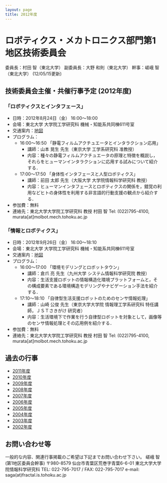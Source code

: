 ```yaml
---
layout: page
title: 2012年度
---
```

# ロボティクス・メカトロニクス部門第1地区技術委員会

委員長：村田 智（東北大学）
副委員長：大野 和則（東北大学）
幹事：嵯峨 智（東北大学）
(12/05/15更新)

## 技術委員会主催・共催行事予定 (2012年度)

### 「ロボティクスとインタフェース」

- 日時：2012年8月24日（金） 16:00～18:00
- 会場：東北大学 大学院工学研究科 機械・知能系共同棟611号室
- 交通案内：[地図](https://web.archive.org/web/20201027011204/http://www.eng.tohoku.ac.jp/map/?menu=campus&area=a01&build=15)
- プログラム：
  - 16:00～16:50 「静電フィルムアクチュエータとインタラクション応用」
    - 講師：山本 晃生 先生（東京大学 工学系研究科 准教授）
    - 内容：種々の静電フィルムアクチュエータの原理と特徴を概説し，それらをヒューマンインタラクションに応用する試みについて紹介する．
  - 17:00～17:50 「身体性インタフェースと人型ロボティクス」
    - 講師：前田 太郎 先生（大阪大学 大学院情報科学研究科 教授）
    - 内容：ヒューマンインタフェースとロボティクスの関係を，錯覚の利用などヒトの身体性を利用する非言語的行動支援の観点から紹介する．
- 参加費：無料
- 連絡先：東北大学大学院工学研究科 教授 村田 智 Tel: (022)795-4100, murata[at]molbot.mech.tohoku.ac.jp

### 「情報とロボティクス」

- 日時：2012年9月26日（金） 16:00～18:10
- 会場：東北大学 大学院工学研究科 機械・知能系共同棟611号室
- 交通案内：[地図](https://web.archive.org/web/20201027011204/http://www.eng.tohoku.ac.jp/map/?menu=campus&area=a01&build=15)
- プログラム：
  - 16:00～17:00 「環境モデリングとロボットタウン」
    - 講師：倉爪 亮 先生（九州大学 システム情報科学研究院 教授）
    - 内容：生活支援ロボットの情報構造化環境プラットフォームと，その構成要素である環境構造モデリングやナビゲーション手法を紹介する．
  - 17:10～18:10 「自律型生活支援ロボットのためのセンサ情報処理」
    - 講師：山崎 公俊 先生（東京大学大学院 情報理工学系研究科 特任講師，ＪＳＴさきがけ 研究者）
    - 内容：生活環境下で作業を行う自律型ロボットを対象として，画像等のセンサ情報処理とその応用例を紹介する．
- 参加費：無料
- 連絡先：東北大学大学院工学研究科 教授 村田 智 Tel: (022)795-4100, murata[at]molbot.mech.tohoku.ac.jp

## 過去の行事

- [2011年度](https://web.archive.org/web/20201027011204/https://sites.google.com/site/robomech02/home/2011nendo)
- [2010年度](https://web.archive.org/web/20201027011204/https://sites.google.com/site/robomech02/home/2010nendo)
- [2009年度](https://web.archive.org/web/20201027011204/https://sites.google.com/site/robomech02/home/2009nendo)
- [2008年度](https://web.archive.org/web/20201027011204/https://sites.google.com/site/robomech02/home/2008nendo)
- [2007年度](https://web.archive.org/web/20201027011204/https://sites.google.com/site/robomech02/home/2007nendo)
- [2006年度](https://web.archive.org/web/20201027011204/https://sites.google.com/site/robomech02/home/2006nendo)
- [2005年度](https://web.archive.org/web/20201027011204/https://sites.google.com/site/robomech02/home/2005nendo)
- [2004年度](https://web.archive.org/web/20201027011204/https://sites.google.com/site/robomech02/home/2004nendo)
- [2003年度](https://web.archive.org/web/20201027011204/https://sites.google.com/site/robomech02/home/2003nendo)
- [2002年度](https://web.archive.org/web/20201027011204/https://sites.google.com/site/robomech02/home/2002nendo)

## お問い合わせ等

一般的な内容、関連行事掲載のご希望は下記までお問い合わせ下さい。
嵯峨 智 (第1地区委員会幹事)
〒980-8579
仙台市青葉区荒巻字青葉6-6-01
東北大学大学院情報科学研究科
TEL: 022-795-7017 / FAX: 022-795-7017
e-mail: saga(at)fractal.is.tohoku.ac.jp
